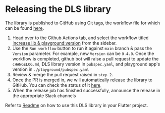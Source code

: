 # Releasing the DLS library

The library is published to GitHub using Git tags, the workflow file for which can be
found [here].

1. Head over to the Github Actions tab, and select the workflow
   titled [Increase lib & playground version] from the sidebar.
2. Use the `Run workflow` button to run it against `main` branch & pass the `Version`
   parameter. For example, new `Version` can be `0.4.0`. Once the workflow is completed,
   github bot will raise a pull request to update the `CHANGELOG.md`, DLS library version
   in `pubspec.yaml`, and playground app's version in `./playground/pubspec.yaml`
3. Review & merge the pull request raised in `step 2`.
4. Once the PR is merged in, we will automatically release the library to GitHub.
   You can check the status of it [here](../../actions/workflows/release.yml).
5. When the release job has finished successfully, announce the release in the appropriate 
   Slack channels

Refer to [Readme] on how to use this DLS library in your Flutter project.

[Readme]: ../README.md
[here]: ../.github/workflows/release.yml
[//]: # (TODO: Update the link to your github respository's actions)
[Increase lib & playground version]: ../../actions/workflows/increase_version.yml
